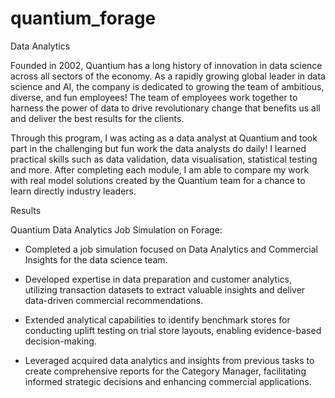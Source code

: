 # quantium_forage
Data Analytics

Founded in 2002, Quantium has a long history of innovation in data science across all sectors of the economy. As a rapidly growing global leader in data science and AI, the company is dedicated to growing the team of ambitious, diverse, and fun employees! The team of employees work together to harness the power of data to drive revolutionary change that benefits us all and deliver the best results for the clients.

Through this program, I was acting as a data analyst at Quantium and took part in the challenging but fun work the data analysts do daily! I learned practical skills such as data validation, data visualisation, statistical testing and more. After completing each module, I am able to compare my work with real model solutions created by the Quantium team for a chance to learn directly industry leaders.

Results 

Quantium Data Analytics Job Simulation on Forage:

 * Completed a job simulation focused on Data Analytics and Commercial Insights for the data science team.
 * Developed expertise in data preparation and customer analytics, utilizing transaction datasets to extract valuable insights and deliver data-driven commercial recommendations.
 * Extended analytical capabilities to identify benchmark stores for conducting uplift testing on trial store layouts, enabling evidence-based decision-making.
 * Leveraged acquired data analytics and insights from previous tasks to create comprehensive reports for the Category Manager, facilitating informed strategic decisions and enhancing commercial applications.
   
    
